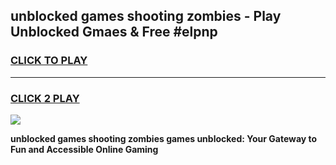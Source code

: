 
## unblocked games shooting zombies - Play Unblocked Gmaes & Free #elpnp
<h3>
<a href="https://news.freeplayer.one?title=unblocked_games_shooting_zombies&ref=24F">CLICK TO PLAY</a></h3>
<hr>

<h3>
<a href="https://news.freeplayer.one?title=unblocked_games_shooting_zombies&ref=24F">CLICK 2 PLAY</a>
  
</h3>

<a href="https://news.freeplayer.one?title=unblocked_games_shooting_zombies&ref=24F/"><img src="https://clearcache.store/games.png"></a>


**unblocked games shooting zombies games unblocked: Your Gateway to Fun and Accessible Online Gaming**
